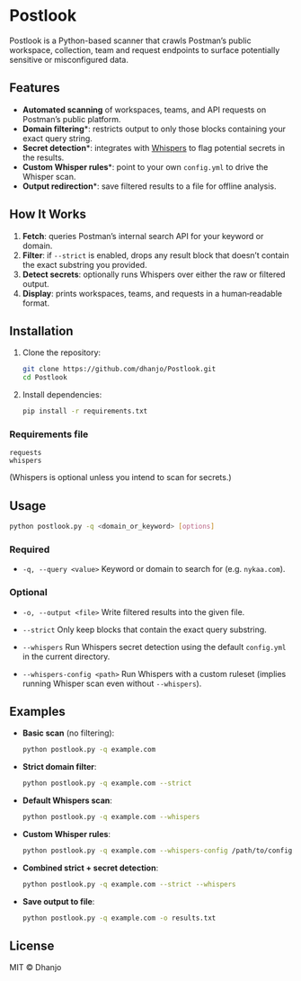 # Postlook

Postlook is a Python-based scanner that crawls Postman’s public workspace, collection, team and request endpoints to surface potentially sensitive or misconfigured data.

## Features

* **Automated scanning** of workspaces, teams, and API requests on Postman’s public platform.
* **Domain filtering***: restricts output to only those blocks containing your exact query string.
* **Secret detection***: integrates with [Whispers](https://github.com/adeptex/whispers) to flag potential secrets in the results.
* **Custom Whisper rules***: point to your own `config.yml` to drive the Whisper scan.
* **Output redirection***: save filtered results to a file for offline analysis.

## How It Works

1. **Fetch**: queries Postman’s internal search API for your keyword or domain.
2. **Filter**: if `--strict` is enabled, drops any result block that doesn’t contain the exact substring you provided.
3. **Detect secrets**: optionally runs Whispers over either the raw or filtered output.
4. **Display**: prints workspaces, teams, and requests in a human‑readable format.

## Installation

1. Clone the repository:

   ```bash
   git clone https://github.com/dhanjo/Postlook.git
   cd Postlook
   ```
2. Install dependencies:

   ```bash
   pip install -r requirements.txt
   ```

### Requirements file

```text
requests
whispers
```

(Whispers is optional unless you intend to scan for secrets.)

## Usage

```bash
python postlook.py -q <domain_or_keyword> [options]
```

### Required

* `-q, --query <value>`
  Keyword or domain to search for (e.g. `nykaa.com`).

### Optional

* `-o, --output <file>`
  Write filtered results into the given file.

* `--strict`
  Only keep blocks that contain the exact query substring.

* `--whispers`
  Run Whispers secret detection using the default `config.yml` in the current directory.

* `--whispers-config <path>`
  Run Whispers with a custom ruleset (implies running Whisper scan even without `--whispers`).

## Examples

* **Basic scan** (no filtering):

  ```bash
  python postlook.py -q example.com
  ```

* **Strict domain filter**:

  ```bash
  python postlook.py -q example.com --strict
  ```

* **Default Whispers scan**:

  ```bash
  python postlook.py -q example.com --whispers
  ```

* **Custom Whisper rules**:

  ```bash
  python postlook.py -q example.com --whispers-config /path/to/config.yml
  ```

* **Combined strict + secret detection**:

  ```bash
  python postlook.py -q example.com --strict --whispers
  ```

* **Save output to file**:

  ```bash
  python postlook.py -q example.com -o results.txt
  ```

## License

MIT © Dhanjo
